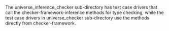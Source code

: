 The universe_inference_checker sub-directory has test case drivers that call the checker-framework-inference methods for type checking, while the test case drivers in universe_checker sub-directory use the methods directly from checker-framework.
